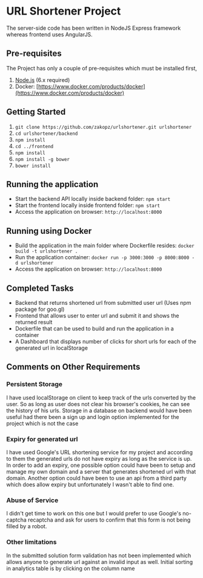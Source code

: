 # URL Shortener Project

The server-side code has been written in NodeJS Express framework whereas frontend uses AngularJS.

## Pre-requisites

The Project has only a couple of pre-requisites which must be installed first,

  1. [Node.js](http://nodejs.org) (6.x required)
  2. Docker: [https://www.docker.com/products/docker](https://www.docker.com/products/docker)

## Getting Started

  1. `git clone https://github.com/zakopz/urlshortener.git urlshortener`
  2. `cd urlshortener/backend`
  3. `npm install`
  4. `cd ../frontend`
  5. `npm install`
  6. `npm install -g bower`
  7. `bower install`


## Running the application

  * Start the backend API locally inside backend folder: `npm start`
  * Start the frontend locally inside frontend folder: `npm start`
  * Access the application on browser: `http://localhost:8000`

## Running using Docker

  * Build the application in the main folder where Dockerfile resides: `docker build -t urlshortener .`
  * Run the application container: `docker run -p 3000:3000 -p 8000:8000 -d urlshortener`
  * Access the application on browser: `http://localhost:8000`

## Completed Tasks

  * Backend that returns shortened url from submitted user url (Uses npm package for goo.gl)
  * Frontend that allows user to enter url and submit it and shows the returned result
  * Dockerfile that can be used to build and run the application in a container
  * A Dashboard that displays number of clicks for short urls for each of the generated url in localStorage

## Comments on Other Requirements

### Persistent Storage

  I have used localStorage on client to keep track of the urls converted by the user. So as long as user does not clear his browser's cookies, he can see the history of his urls. Storage in a database on backend would have been useful had there been a sign up and login option implemented for the project which is not the case

### Expiry for generated url

  I have used Google's URL shortening service for my project and according to them the generated urls do not have expiry as long as the service is up. In order to add an expiry, one possible option could have been to setup and manage my own domain and a server that generates shortened url with that domain. Another option could have been to use an api from a third party which does allow expiry but unfortunately I wasn't able to find one.

### Abuse of Service

  I didn't get time to work on this one but I would prefer to use Google's no-captcha recaptcha and ask for users to confirm that this form is not being filled by a robot.

### Other limitations

  In the submitted solution form validation has not been implemented which allows anyone to generate url against an invalid input as well. Initial sorting in analytics table is by clicking on the column name

